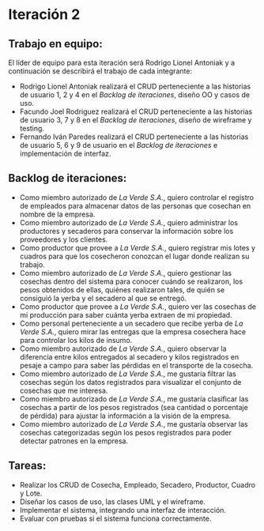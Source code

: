 # Iteración 2
## Trabajo en equipo:
El líder de equipo para esta iteración será Rodrigo Lionel Antoniak y a continuación se describirá el trabajo de cada integrante:
- Rodrigo Lionel Antoniak realizará el CRUD perteneciente a las historias de usuario 1, 2 y 4 en el *Backlog de iteraciones*, diseño OO y casos de uso.
- Facundo Joel Rodriguez realizará el CRUD perteneciente a las historias de usuario 3, 7 y 8 en el *Backlog de iteraciones*, diseño de wireframe y testing.
- Fernando Iván Paredes realizará el CRUD perteneciente a las historias de usuario 5, 6 y 9 de usuario en el *Backlog de iteraciones* e implementación de interfaz.
## Backlog de iteraciones:
- Como miembro autorizado de *La Verde S.A.*, quiero controlar el registro de empleados para almacenar datos de las personas que cosechan en nombre de la empresa.
- Como miembro autorizado de *La Verde S.A.*, quiero administrar los productores y secaderos para conservar la información sobre los proveedores y los clientes.
- Como productor que provee a *La Verde S.A.*, quiero registrar mis lotes y cuadros para que los cosecheron conozcan el lugar donde realizan su trabajo.
- Como miembro autorizado de *La Verde S.A.*, quiero gestionar las cosechas dentro del sistema para conocer cuándo se realizaron, los pesos obtenidos de ellas, quiénes realizaron tales, de quién se consiguió la yerba y el secadero al que se entregó.
- Como productor que provee a *La Verde S.A.*, quiero ver las cosechas de mi producción para saber cuánta yerba extraen de mi propiedad.
- Como personal perteneciente a un secadero que recibe yerba de *La Verde S.A.*, quiero mirar las entregas que la empresa cosechera hace para controlar los kilos de insumo.
- Como miembro autorizado de *La Verde S.A.*, quiero observar la diferencia entre kilos entregados al secadero y kilos registrados en pesaje a campo para saber las pérdidas en el transporte de la cosecha.
- Como miembro autorizado de *La Verde S.A.*, me gustaría filtrar las cosechas según los datos registrados para visualizar el conjunto de cosechas que me interesa.
- Como miembro autorizado de *La Verde S.A.*, me gustaría clasificar las cosechas a partir de los pesos registrados (sea cantidad o porcentaje de pérdida) para ajustar la información a la visión de la empresa.
- Como miembro autorizado de *La Verde S.A.*, me gustaría observar las cosechas categorizadas según los pesos registrados para poder detectar patrones en la empresa.
## Tareas:
- Realizar los CRUD de Cosecha, Empleado, Secadero, Productor, Cuadro y Lote.
- Diseñar los casos de uso, las clases UML y el wireframe.
- Implementar el sistema, integrando una interfaz de interacción.
- Evaluar con pruebas si el sistema funciona correctamente.
